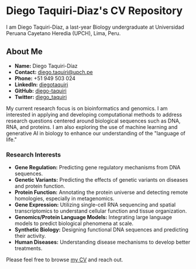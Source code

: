 # Diego Taquiri-Diaz's CV Repository

I am Diego Taquiri-Díaz, a last-year Biology undergraduate at Universidad Peruana Cayetano Heredia (UPCH), Lima, Peru.


## About Me

- **Name:** Diego Taquiri-Díaz
- **Contact:** [diego.taquiri@upch.pe](mailto:diego.taquiri@upch.pe)
- **Phone:** +51 949 503 024
- **LinkedIn:** [diegotaquiri](https://www.linkedin.com/in/diegotaquiri)
- **GitHub:** [diego-taquiri](https://github.com/diego-taquiri)
- **Twitter:** [diego_taquiri](https://twitter.com/diego_taquiri)

My current research focus is on bioinformatics and genomics. I am interested in applying and developing computational methods to address research questions centered around biological sequences such as DNA, RNA, and proteins. I am also exploring the use of machine learning and generative AI in biology to enhance our understanding of the "language of life."

### Research Interests

- **Gene Regulation:** Predicting gene regulatory mechanisms from DNA sequences.
- **Genetic Variants:** Predicting the effects of genetic variants on diseases and protein function.
- **Protein Function:** Annotating the protein universe and detecting remote homologies, especially in metagenomics.
- **Gene Expression:** Utilizing single-cell RNA sequencing and spatial transcriptomics to understand cellular function and tissue organization.
- **Genomics/Protein Language Models:** Integrating large language models to predict biological phenomena at scale.
- **Synthetic Biology:** Designing functional DNA sequences and predicting their activity.
- **Human Diseases:** Understanding disease mechanisms to develop better treatments.

Please feel free to browse [my CV](cv-diegotaquiri.pdf) and reach out.

